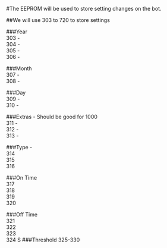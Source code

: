 #The EEPROM will be used to store setting changes on the bot.

##We will use 303 to 720 to store settings

###Year
<br>303 - 
<br>304 - 
<br>305 - 
<br>306 -

###Month
<br>307 - 
<br>308 -

###Day
<br>309 - 
<br>310 -

###Extras - Should be good for 1000
<br>311 - 
<br>312 - 
<br>313 - 

###Type - 
<br>314
<br>315
<br>316

###On Time
<br>317
<br>318
<br>319
<br>320

###Off Time
<br>321
<br>322
<br>323
<br>324
S
###Threshold
325-330